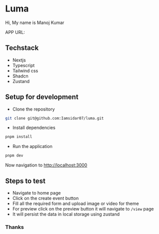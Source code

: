# Luma

Hi, My name is Manoj Kumar

APP URL: [](htt)

## Techstack
- Nextjs
- Typescript
- Tailwind css
- Shadcn
- Zustand

## Setup for development
- Clone the repository
```bash
git clone git@github.com:Iamsidar07/luma.git
```

- Install dependencies
```bash
pnpm install
```

- Run the application
```bash
pnpm dev
```
Now navigation to [http://localhost:3000](http://localhost:3000)

## Steps to test
- Navigate to home page
- Click on the create event button
- Fill all the required form and upload image or video for theme
- For preview click on the preview button it will navigate to ```/view``` page
- It will persist the data in local storage using zustand

### Thanks